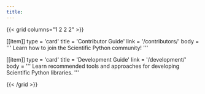 ```yaml
---
title:
---
```


{{< grid columns="1 2 2 2" >}}

[[item]]
type = 'card'
title = 'Contributor Guide'
link = '/contributors/'
body = '''
Learn how to join the Scientific Python community!
'''

[[item]]
type = 'card'
title = 'Development Guide'
link = '/development/'
body = '''
Learn recommended tools and approaches for developing Scientific Python libraries.
'''

{{< /grid >}}

<!--
      # - buttonText: Maintainer Guide
      #   url: /maintainers/
      #   text: Learn how to build, coordinate, and sustain a healthy project.
      # - buttonText: Community Guide
      #   url: /community/
      #   text: Get familiar with the Scientific Python community.
-->
